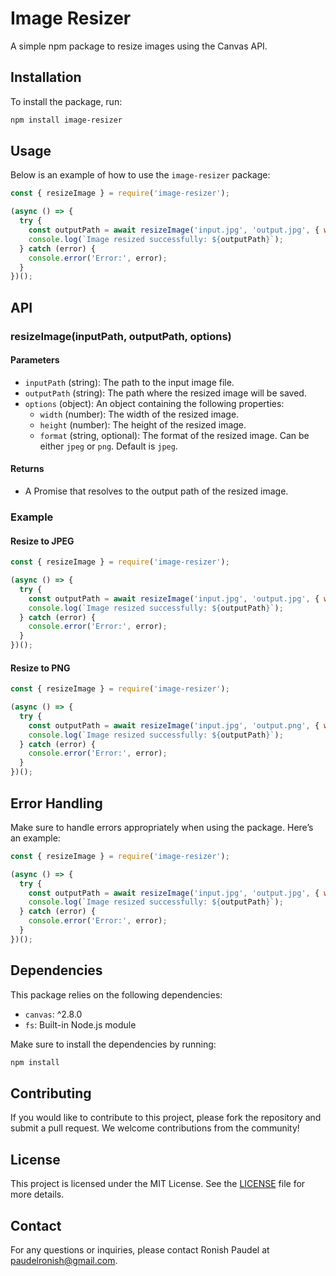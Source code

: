 
# Image Resizer

A simple npm package to resize images using the Canvas API.

## Installation

To install the package, run:

```bash
npm install image-resizer
```

## Usage

Below is an example of how to use the `image-resizer` package:

```javascript
const { resizeImage } = require('image-resizer');

(async () => {
  try {
    const outputPath = await resizeImage('input.jpg', 'output.jpg', { width: 800, height: 600, format: 'jpeg' });
    console.log(`Image resized successfully: ${outputPath}`);
  } catch (error) {
    console.error('Error:', error);
  }
})();
```

## API

### resizeImage(inputPath, outputPath, options)

#### Parameters

- `inputPath` (string): The path to the input image file.
- `outputPath` (string): The path where the resized image will be saved.
- `options` (object): An object containing the following properties:
  - `width` (number): The width of the resized image.
  - `height` (number): The height of the resized image.
  - `format` (string, optional): The format of the resized image. Can be either `jpeg` or `png`. Default is `jpeg`.

#### Returns

- A Promise that resolves to the output path of the resized image.

### Example

#### Resize to JPEG

```javascript
const { resizeImage } = require('image-resizer');

(async () => {
  try {
    const outputPath = await resizeImage('input.jpg', 'output.jpg', { width: 800, height: 600, format: 'jpeg' });
    console.log(`Image resized successfully: ${outputPath}`);
  } catch (error) {
    console.error('Error:', error);
  }
})();
```

#### Resize to PNG

```javascript
const { resizeImage } = require('image-resizer');

(async () => {
  try {
    const outputPath = await resizeImage('input.jpg', 'output.png', { width: 800, height: 600, format: 'png' });
    console.log(`Image resized successfully: ${outputPath}`);
  } catch (error) {
    console.error('Error:', error);
  }
})();
```

## Error Handling

Make sure to handle errors appropriately when using the package. Here’s an example:

```javascript
const { resizeImage } = require('image-resizer');

(async () => {
  try {
    const outputPath = await resizeImage('input.jpg', 'output.jpg', { width: 800, height: 600, format: 'jpeg' });
    console.log(`Image resized successfully: ${outputPath}`);
  } catch (error) {
    console.error('Error:', error);
  }
})();
```

## Dependencies

This package relies on the following dependencies:

- `canvas`: ^2.8.0
- `fs`: Built-in Node.js module

Make sure to install the dependencies by running:

```bash
npm install
```

## Contributing

If you would like to contribute to this project, please fork the repository and submit a pull request. We welcome contributions from the community!

## License

This project is licensed under the MIT License. See the [LICENSE](LICENSE) file for more details.

## Contact

For any questions or inquiries, please contact Ronish Paudel at paudelronish@gmail.com.
